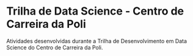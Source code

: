 # Trilha de Data Science - Centro de Carreira da Poli
Atividades desenvolvidas durante a Trilha de Desenvolvimento em Data Science do Centro de Carreira da Poli.
